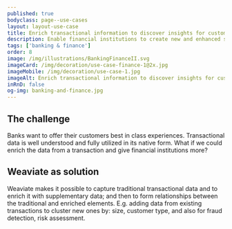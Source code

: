 ```yaml
---
published: true
bodyclass: page--use-cases
layout: layout-use-case
title: Enrich transactional information to discover insights for customers
description: Enable financial institutions to create new and enhanced solutions for their business customers by enriching transactional datasets with supplementary data and by discovering new relations in those sets.
tags: ['banking & finance']
order: 8
image: /img/illustrations/BankingFinanceII.svg
imageCard: /img/decoration/use-case-finance-1@2x.jpg
imageMobile: /img/decoration/use-case-1.jpg
imageAlt: Enrich transactional information to discover insights for customers
inRnD: false
og-img: banking-and-finance.jpg
---
```


## The challenge

Banks want to offer their customers best in class experiences. Transactional data is well understood and fully utilized in its native form. What if we could enrich the data from a transaction and give financial institutions more?

## Weaviate as solution

Weaviate makes it possible to capture traditional transactional data and to enrich it with supplementary data; and then to form relationships between the traditional and enriched elements. E.g. adding data from existing transactions to cluster new ones by: size, customer type, and also for fraud detection, risk assessment. 